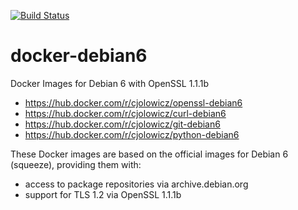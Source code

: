 [![Build Status](https://travis-ci.com/cjolowicz/docker-debian6.svg?branch=master)](https://travis-ci.com/cjolowicz/docker-debian6)

# docker-debian6

Docker Images for Debian 6 with OpenSSL 1.1.1b

- https://hub.docker.com/r/cjolowicz/openssl-debian6
- https://hub.docker.com/r/cjolowicz/curl-debian6
- https://hub.docker.com/r/cjolowicz/git-debian6
- https://hub.docker.com/r/cjolowicz/python-debian6

These Docker images are based on the official images for Debian 6 (squeeze), providing them with:

- access to package repositories via archive.debian.org
- support for TLS 1.2 via OpenSSL 1.1.1b
